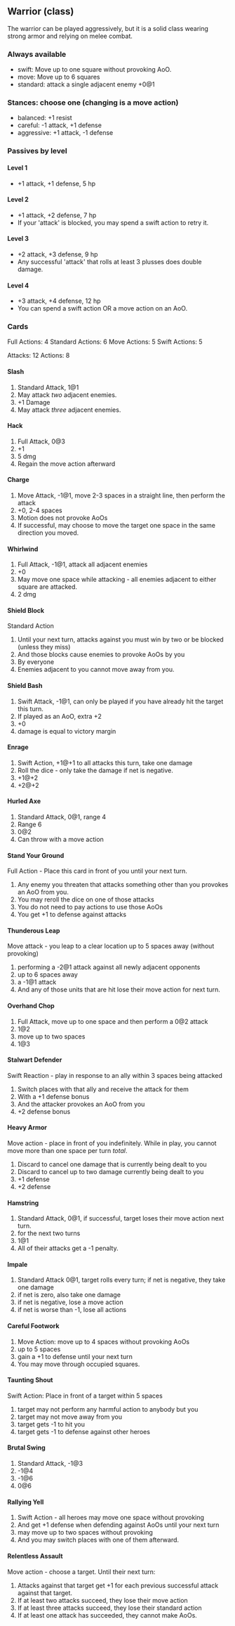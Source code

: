 ## Warrior (class)

The warrior can be played aggressively, but it is a solid class wearing strong armor
and relying on melee combat.

### Always available

* swift: Move up to one square without provoking AoO.
* move: Move up to 6 squares
* standard: attack a single adjacent enemy +0@1

### Stances: choose one (changing is a move action)

* balanced: +1 resist
* careful: -1 attack, +1 defense
* aggressive: +1 attack, -1 defense

### Passives by level

#### Level 1
* +1 attack, +1 defense, 5 hp

#### Level 2
* +1 attack, +2 defense, 7 hp
* If your 'attack' is blocked, you may spend a swift action to retry it.

#### Level 3
* +2 attack, +3 defense, 9 hp
* Any successful 'attack' that rolls at least 3 plusses does double damage.

#### Level 4
* +3 attack, +4 defense, 12 hp
* You can spend a swift action OR a move action on an AoO.


### Cards

Full Actions: 4
Standard Actions: 6
Move Actions: 5
Swift Actions: 5

Attacks: 12
Actions: 8

#### Slash
1. Standard Attack, 1@1
2. May attack *two* adjacent enemies.
3. +1 Damage
4. May attack *three* adjacent enemies.

#### Hack
1. Full Attack, 0@3
2. +1
3. 5 dmg
4. Regain the move action afterward

#### Charge
1. Move Attack, -1@1, move 2-3 spaces in a straight line, then perform the attack
2. +0, 2-4 spaces
3. Motion does not provoke AoOs
4. If successful, may choose to move the target one space in the same direction you moved.

#### Whirlwind
1. Full Attack, -1@1, attack all adjacent enemies
2. +0
3. May move one space while attacking - all enemies adjacent to either square are attacked.
4. 2 dmg

#### Shield Block
Standard Action
1. Until your next turn, attacks against you must win by two or be blocked (unless they miss)
2. And those blocks cause enemies to provoke AoOs by you
3. By everyone
4. Enemies adjacent to you cannot move away from you.


#### Shield Bash
1. Swift Attack, -1@1, can only be played if you have already hit the target this turn.
2. If played as an AoO, extra +2
3. +0
4. damage is equal to victory margin

#### Enrage
1. Swift Action, +1@+1 to all attacks this turn, take one damage
2. Roll the dice - only take the damage if net is negative.
3. +1@+2
4. +2@+2

#### Hurled Axe
1. Standard Attack, 0@1, range 4
2. Range 6
3. 0@2
4. Can throw with a move action

#### Stand Your Ground
Full Action - Place this card in front of you until your next turn.
1. Any enemy you threaten that attacks something other than you provokes an AoO from you.
2. You may reroll the dice on one of those attacks
3. You do not need to pay actions to use those AoOs
4. You get +1 to defense against attacks

#### Thunderous Leap
Move attack - you leap to a clear location up to 5 spaces away (without provoking)
1. performing a -2@1 attack against all newly adjacent opponents
2. up to 6 spaces away
3. a -1@1 attack
4. And any of those units that are hit lose their move action for next turn.


#### Overhand Chop
1. Full Attack, move up to one space and then perform a 0@2 attack
2. 1@2
3. move up to two spaces
4. 1@3

#### Stalwart Defender
Swift Reaction - play in response to an ally within 3 spaces being attacked
1. Switch places with that ally and receive the attack for them
2. With a +1 defense bonus
3. And the attacker provokes an AoO from you
4. +2 defense bonus

#### Heavy Armor
Move action - place in front of you indefinitely. While in play, you cannot move
more than one space per turn *total*.
1. Discard to cancel one damage that is currently being dealt to you
2. Discard to cancel up to two damage currently being dealt to you
3. +1 defense
4. +2 defense

#### Hamstring
1. Standard Attack, 0@1, if successful, target loses their move action next turn.
2. for the next two turns
3. 1@1
4. All of their attacks get a -1 penalty.

#### Impale
1. Standard Attack 0@1, target rolls every turn; if net is negative, they take one damage
2. if net is zero, also take one damage
3. if net is negative, lose a move action
4. if net is worse than -1, lose all actions


#### Careful Footwork
1. Move Action: move up to 4 spaces without provoking AoOs
2. up to 5 spaces
3. gain a +1 to defense until your next turn
4. You may move through occupied squares.

#### Taunting Shout
Swift Action: Place in front of a target within 5 spaces
1. target may not perform any harmful action to anybody but you
2. target may not move away from you
3. target gets -1 to hit you
4. target gets -1 to defense against other heroes

#### Brutal Swing
1. Standard Attack, -1@3
2. -1@4
3. -1@6
4. 0@6

#### Rallying Yell
1. Swift Action - all heroes may move one space without provoking
2. And get +1 defense when defending against AoOs until your next turn
3. may move up to two spaces without provoking
4. And you may switch places with one of them afterward.

#### Relentless Assault
Move action - choose a target. Until their next turn:
1. Attacks against that target get +1 for each previous successful attack against that target.
2. If at least two attacks succeed, they lose their move action
3. If at least three attacks succeed, they lose their standard action
4. If at least one attack has succeeded, they cannot make AoOs.
